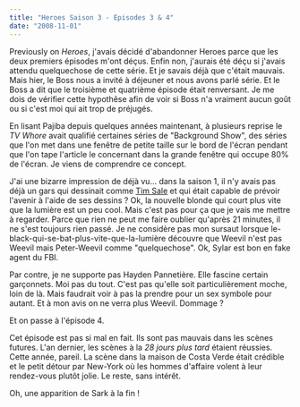 ```yaml
---
title: "Heroes Saison 3 - Episodes 3 & 4"
date: "2008-11-01"
---
```


Previously on _Heroes_, j'avais décidé d'abandonner Heroes parce que les deux premiers épisodes m'ont déçus. Enfin non, j'aurais été déçu si j'avais attendu quelquechose de cette série. Et je savais déjà que c'était mauvais. Mais hier, le Boss nous a invité à déjeuner et nous avons parlé série. Et le Boss a dit que le troisième et quatrième épisode était renversant. Je me dois de vérifier cette hypothêse afin de voir si Boss n'a vraiment aucun goût ou si c'est moi qui ait trop de préjugés.

En lisant Pajiba depuis quelques années maintenant, à plusieurs reprise le _TV Whore_ avait qualifié certaines séries de "Background Show", des séries que l'on met dans une fenêtre de petite taille sur le bord de l'écran pendant que l'on tape l'article le concernant dans la grande fenêtre qui occupe 80% de l'écran. Je viens de comprendre ce concept.

J'ai une bizarre impression de déjà vu... dans la saison 1, il n'y avais pas déjà un gars qui dessinait comme [Tim Sale](http://www.timsale1.com/) et qui était capable de prévoir l'avenir à l'aide de ses dessins ? Ok, la nouvelle blonde qui court plus vite que la lumière est un peu cool. Mais c'est pas pour ça que je vais me mettre à regarder. Parce que rien ne peut me faire oublier qu'après 21 minutes, il ne s'est toujours rien passé. Je ne considère pas mon sursaut lorsque le-black-qui-se-bat-plus-vite-que-la-lumière découvre que Weevil n'est pas Weevil mais Peter-Weevil comme "quelquechose". Ok, Sylar est bon en fake agent du FBI.

Par contre, je ne supporte pas Hayden Pannetière. Elle fascine certain garçonnets. Moi pas du tout. C'est pas qu'elle soit particulièrement moche, loin de là. Mais faudrait voir à pas la prendre pour un sex symbole pour autant. Et à mon avis on ne verra plus Weevil. Dommage ?

Et on passe à l'épisode 4.

Cet épisode est pas si mal en fait. Ils sont pas mauvais dans les scènes futures. L'an dernier, les scènes à la _28 jours plus tard_ étaient réussies. Cette année, pareil. La scène dans la maison de Costa Verde était crédible et le petit détour par New-York où les hommes d'affaire volent à leur rendez-vous plutôt jolie. Le reste, sans intérêt.

Oh, une apparition de Sark à la fin !
